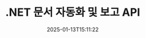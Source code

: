 ---
############################# Static ############################
layout: "landing"
date: 2025-01-13T15:11:22
draft: false

lang: ko
product: "Assembly"
product_tag: "assembly"
platform: "Net"
platform_tag: "net"

############################# Drop-down ############################
supported_platforms:
  items:
    # supported_platforms loop
    - title: ".NET"
      tag: "net"
    # supported_platforms loop
    - title: "Java"
      tag: "java"
    # supported_platforms loop
    - title: "Node.js"
      tag: "nodejs-java"

############################# Head ############################
head_title: ".NET 문서 자동화, 조립 및 보고 생성 API"
head_description: "문서 자동화, 조립 및 보고 생성을 위한 C# .NET API. 사용자 정의 템플릿에서 PDF, Word, Excel, PPTX, HTML 및 이메일 문서를 생성합니다."

############################# Header ############################
title: ".NET 문서 자동화 및 보고 API"
description: ".NET 애플리케이션에서 템플릿을 정의하고 데이터를 병합하여 보고서를 생성합니다."
words:
  for: "용"

actions:
  main: "Nuget에서 무료 체험 다운로드"
  main_link: "https://www.nuget.org/packages/GroupDocs.Assembly"
  alt: "라이선스 관리"
  alt_link: "https://purchase.groupdocs.com/pricing/assembly/net/"
  title: "시작할 준비가 되셨나요?"
  description: "GroupDocs.Assembly의 기능을 무료로 사용해 보거나 라이선스를 요청하세요."

release:
  title: "버전 {0} 출시"
  notes: "새로운 사항 보기"
  downloads: "다운로드"
  link: "https://releases.groupdocs.com/assembly/net/"

code:
  title: "C#를 사용한 DOCX의 차트 채우기"
  more: "더 많은 예시"
  more_link: "https://github.com/groupdocs-assembly/GroupDocs.Assembly-for-.NET/"
  install: "dotnet add package GroupDocs.Assembly"
  content: |
    ```csharp {style=abap}   
    // 주 템플릿의 경로
    string template = "chart_template.docx";

    // 소스에서 관리자 생산성 데이터 검색
    DocumentTable data_table = 
        new DocumentTable("Managers.json", 1);

    // DataSourceInfo의 인스턴스를 데이터로 생성
    DataSourceInfo data 
        = new DataSourceInfo(data_table, "managers");

    // 다른 DataSourceInfo를 사용하여 차트 색상 설정
    DataSourceInfo design = 
        new DataSourceInfo("red", "color");

    // 데이터로 템플릿 채우고 출력으로 저장
    DocumentAssembler asm = new DocumentAssembler();
    asm.AssembleDocument(template, "result.docx", data, design);
    ```

############################# Overview ############################
overview:
  enable: true
  title: "GroupDocs.Assembly 개요"
  description: ".NET 솔루션으로 고급 데이터 통합과 함께 문서 생성을 자동화합니다."
  features:
    # feature loop
    - title: "C#로 문서 템플릿에 비즈니스 데이터 추가"
      content: "보고서 생성: GroupDocs.Assembly for .NET를 사용하여 JSON 또는 XML과 같은 소스에서 데이터를 쉽게 삽입할 수 있습니다."

    # feature loop
    - title: "네이티브 데이터 객체 처리"
      content: "지원되는 문서 유형에는 데이터로 자동 채울 수 있는 다이어그램, 차트, 테이블 및 목록과 같은 포함된 객체가 포함됩니다."

    # feature loop
    - title: "추가 기능"
      content: "GroupDocs.Assembly for .NET는 광범위한 사용자 정의 옵션을 제공합니다. 데이터 객체를 프로그래밍 방식으로 디자인하고, 바코드를 생성하며, URL을 통해 온라인 데이터 소스를 사용하고, 다양한 형식으로 출력을 저장합니다."

############################# Platforms ############################
platforms:
  enable: true
  title: "플랫폼 독립성"
  description: "GroupDocs.Assembly for .NET는 다음 운영 체제, 프레임워크 및 패키지 관리자와 호환됩니다."
  items:
    # platform loop
    - title: "Amazon"
      image: "amazon"
    # platform loop
    - title: "Docker"
      image: "docker"
    # platform loop
    - title: "Azure"
      image: "azure"
    # platform loop
    - title: "VS Code"
      image: "vs_code"
    # platform loop
    - title: "ReSharper"
      image: "resharper"
    # platform loop
    - title: "macOS"
      image: "finder"
    # platform loop
    - title: "Linux"
      image: "linux"
    # platform loop
    - title: "NuGet"
      image: "nuget"

############################# File formats ############################
formats:
  enable: true
  title: "지원하는 파일 형식"
  description: |
    GroupDocs.Assembly for .NET는 다음 [파일 형식](https://docs.groupdocs.com/assembly/net/supported-document-formats/)을 처리할 수 있습니다.
  groups:
    # group loop
    - color: "green"
      content: |
        ### Microsoft Office 형식
        * **Word:**  DOCX, DOC, DOCM, DOT, DOTX, DOTM, RTF, WordprocessingML
        * **Excel:** XLSX, XLS, XLSM, XLSB, XLTM, XLT, XLTM, XLTX, SpreadsheetML
        * **PowerPoint:** PPT, PPTX, PPTM, PPS, PPSX, PPSM, POTM, POTX
    # group loop
    - color: "blue"
      content: |
        ### 이미지 및 기타 형식
        * **휴대용:** PDF
        * **이미지:** SVG, TIFF
        * **기타 오피스 형식:** ODT, OTT, OTS, ODS, ODP, OTP
      # group loop
    - color: "red"
      content: |
        ### 기타 형식
        * **웹:** HTML, MHTML
        * **이메일:** EML, MSG, EMLX
        * **기타:** EPUB, MD

############################# Features ############################
features:
  enable: true
  title: "GroupDocs.Assembly 기능"
  description: "고급 데이터 모델을 사용하여 문서 및 보고서를 생성합니다."

  items:
    # feature loop
    - icon: "preview"
      title: "고급 데이터 표현"
      content: "차트, 목록, 테이블, 이미지 등 다양한 데이터 객체를 지원합니다."

    # feature loop
    - icon: "manipulate"
      title: "데이터 조작"
      content: "데이터를 효과적으로 형식화하고 표시하기 위해 수식 및 순차 작업을 적용합니다."

    # feature loop
    - icon: "two_pages"
      title: "지원되는 형식의 폭넓은 범위"
      content: "템플릿 또는 출력 파일을 위해 모든 일반 문서 형식과 원활하게 작업합니다."

    # feature loop
    - icon: "document_settings"
      title: "풍부한 템플릿 마크업"
      content: "템플릿에 서수, 기수 및 알파벳 숫자 형식을 활용합니다."

    # feature loop
    - icon: "text"
      title: "바코드 삽입"
      content: "바코드 이미지를 동적으로 생성하고 문서에 삽입합니다."

    # feature loop
    - icon: "add"
      title: "데이터 형식 지정"
      content: "템플릿에서 대문자, 소문자, 대문자 첫 글자 등의 스타일로 문자열을 형식화합니다."

    # feature loop
    - icon: "manipulate"
      title: "문서 콘텐츠 조작"
      content: "외부 문서에서 콘텐츠를 동적으로 삽입하여 보고서를 생성합니다."

    # feature loop
    - icon: "convert"
      title: "여러 형식으로 저장"
      content: "파일 확장자나 자세한 구성 설정을 사용하여 출력 파일 형식을 지정합니다."

    # feature loop
    - icon: "update"
      title: "유연한 데이터 처리"
      content: "Base64 인코딩된 바이트를 사용하여 동적으로 이미지 및 문서를 삽입합니다."

############################# Code samples ############################
code_samples:
  enable: true
  title: "코드 샘플"
  description: "일반적인 GroupDocs.Assembly 작업을 위한 코드 스니펫."
  items:
    # code sample loop
    - title: "Microsoft Word 문서의 글머리 목록"
      content: |
        [글머리 목록](https://docs.groupdocs.com/assembly/net/bulleted-list-in-word-processing-document/)은 비즈니스 데이터를 제공하는 일반적인 방법입니다. 다음은 GroupDocs.Assembly를 사용하여 Word 문서에 목록을 추가하는 예입니다.
        {{< landing/code title="문서에 목록 채우기">}}
        ```csharp {style=abap}
        // 문서 페이지에 이 템플릿을 삽입하세요:
        // 관리자의 성과 지표
        // . <<foreach [in products]>><<[ProductName]>>
        // <</foreach>>

        // 템플릿 경로 지정
        string template = "Bulleted List Template.docx";

        // 출력 파일 경로 설정
        string result = "Result Report.docx"

        // JSON 소스에서 관리자 데이터를 가져옵니다
        JsonDataSource dataSource = new JsonDataSource("Report data.json");
        DataSourceInfo data = new DataSourceInfo(dataSource, "managers")

        // 채워진 데이터로 보고서를 생성합니다
        DocumentAssembler assembler = new DocumentAssembler();
        assembler.AssembleDocument(template, result, data);
        ```
        {{< /landing/code >}}
    # code sample loop
    - title: "PPTX 프리젠테이션의 원형 차트"
      content: |
        템플릿과 XML 데이터를 사용하여 [원형 차트](https://docs.groupdocs.com/assembly/net/pie-chart-in-presentation-document/)를 생성할 수 있습니다. 시각적으로 매력적인 데이터 표현으로 보고서를 더욱 향상시킵니다.
        {{< landing/code title="원형 차트로 데이터 표현하기">}}
        ```csharp {style=abap}
        // 프레젠테이션에 차트 제목 템플릿 추가:
        // 고객 수익 <<foreach [in customers]>> 
        // <<x [CustomerName]>>

        // 차트 데이터 템플릿도 포함하세요:
        // Total Order Price<<foreach [in customers]>> 
        // <<x [CustomerName]>>

        // 차트 템플릿 경로 지정
        string template = "Pie Chart Template.pptx";

        // 출력 파일 경로 설정
        string result = "Result Report.pptx"

        // XML 소스에서 고객 데이터를 가져옵니다
        JsonDataSource dataSource = new JsonDataSource("Chart data.xml");
        DataSourceInfo data = new DataSourceInfo(dataSource, "customers")

        // 차트를 생성하고 결과를 저장합니다
        DocumentAssembler assembler = new DocumentAssembler();
        assembler.AssembleDocument(template, result, data);
        ```
        {{< /landing/code >}}

---